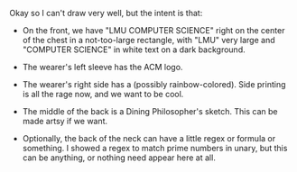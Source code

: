 Okay so I can't draw very well, but the intent is that:

* On the front, we have "LMU COMPUTER SCIENCE" right on the center of the chest in a not-too-large rectangle, with "LMU" very large and "COMPUTER SCIENCE" in white text on a dark background.

* The wearer's left sleeve has the ACM logo.

* The wearer's right side has a (possibly rainbow-colored).  Side printing is all the rage now, and we want to be cool.

* The middle of the back is a Dining Philosopher's sketch. This can be made artsy if we want.

* Optionally, the back of the neck can have a little regex or formula or something. I showed a regex to match prime numbers in unary, but this can be anything, or nothing need appear here at all.

